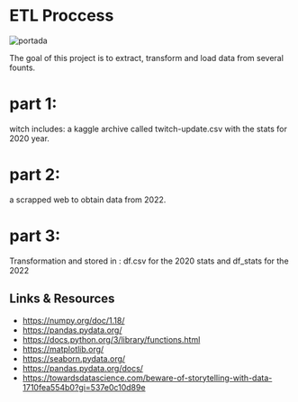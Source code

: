 # ETL Proccess

![portada](https://blog.twitch.tv/assets/uploads/01-twitch-logo.jpg)


The goal of this project is to extract, transform and load data from several founts.

# part 1:

witch includes:
a kaggle archive called twitch-update.csv
with the stats for 2020 year.

# part 2:
a scrapped web to obtain data from 2022.


# part 3:
Transformation and stored in : df.csv for the 2020 stats and df_stats for the 2022


## Links & Resources


- <https://numpy.org/doc/1.18/>
- <https://pandas.pydata.org/>
- https://docs.python.org/3/library/functions.html
- https://matplotlib.org/
- https://seaborn.pydata.org/
- https://pandas.pydata.org/docs/
- https://towardsdatascience.com/beware-of-storytelling-with-data-1710fea554b0?gi=537e0c10d89e
